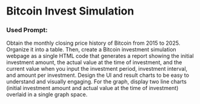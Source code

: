 # Bitcoin Invest Simulation

### Used Prompt:
Obtain the monthly closing price history of Bitcoin from 2015 to 2025. Organize it into a table. Then, create a Bitcoin investment simulation webpage as a single HTML code that generates a report showing the initial investment amount, the actual value at the time of investment, and the current value when you input the investment period, investment interval, and amount per investment. Design the UI and result charts to be easy to understand and visually engaging. For the graph, display two line charts (initial investment amount and actual value at the time of investment) overlaid in a single graph space.